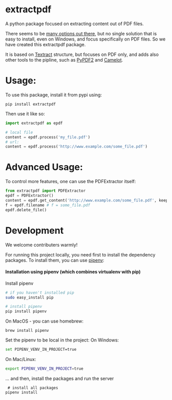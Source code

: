 # extractpdf
A python package focused on extracting content out of PDF files.

There seems to be [many options out there](https://stackoverflow.com/questions/34837707/how-to-extract-text-from-a-pdf-file), but no single solution that is easy to install, even on Windows, and focus specifically on PDF files. So we have created this extractpdf package.

It is based on [Textract](https://github.com/deanmalmgren/textract) structure, but focuses on PDF only, and adds also other tools to the pipline, such as [PyPDF2](https://pythonhosted.org/PyPDF2/) and [Camelot](https://camelot-py.readthedocs.io/en/master/).


# Usage:
To use this package, install it from pypi using:
```
pip install extractpdf
```

Then use it like so:
```python
import extractpdf as epdf

# local file
content = epdf.process('my_file.pdf')
# url:
content = epdf.process('http://www.example.com/some_file.pdf')
```

# Advanced Usage:
To control more features, one can use the PDFExtractor itself:
```python
from extractpdf import PDFExtractor
epdf = PDFExtractor()
content = epdf.get_content('http://www.example.com/some_file.pdf', keep_download=True)
f = epdf.filename # f = some_file.pdf
epdf.delete_file()
```

# Development
We welcome contributers warmly!

For running this project locally, you need first to install the dependency packages.
To install them, you can use [pipenv](https://docs.pipenv.org/):

#### Installation using pipenv (which combines virtualenv with pip)

Install pipenv

```bash
# if you haven't installed pip
sudo easy_install pip

# install pipenv
pip install pipenv
```

On MacOS - you can use homebrew:
```
brew install pipenv
```

Set the pipenv to be local in the project:
On Windows:
```bash
set PIPENV_VENV_IN_PROJECT=true 
```

On Mac/Linux:
```bash
export PIPENV_VENV_IN_PROJECT=true 
```

... and then, install the packages and run the server
```
 # install all packages
pipenv install
```

